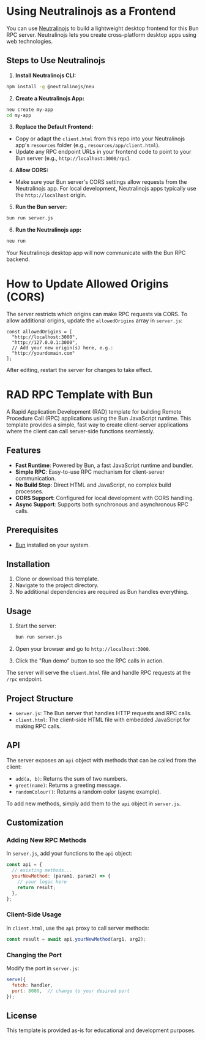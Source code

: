 # Using Neutralinojs as a Frontend

You can use [Neutralinojs](https://neutralino.js.org/) to build a lightweight desktop frontend for this Bun RPC server. Neutralinojs lets you create cross-platform desktop apps using web technologies.

## Steps to Use Neutralinojs

1. **Install Neutralinojs CLI:**
  ```bash
  npm install -g @neutralinojs/neu
  ```

2. **Create a Neutralinojs App:**
  ```bash
  neu create my-app
  cd my-app
  ```

3. **Replace the Default Frontend:**
  - Copy or adapt the `client.html` from this repo into your Neutralinojs app's `resources` folder (e.g., `resources/app/client.html`).
  - Update any RPC endpoint URLs in your frontend code to point to your Bun server (e.g., `http://localhost:3000/rpc`).

4. **Allow CORS:**
  - Make sure your Bun server's CORS settings allow requests from the Neutralinojs app. For local development, Neutralinojs apps typically use the `http://localhost` origin.

5. **Run the Bun server:**
  ```bash
  bun run server.js
  ```

6. **Run the Neutralinojs app:**
  ```bash
  neu run
  ```

Your Neutralinojs desktop app will now communicate with the Bun RPC backend.
# How to Update Allowed Origins (CORS)

The server restricts which origins can make RPC requests via CORS. To allow additional origins, update the `allowedOrigins` array in `server.js`:

```
const allowedOrigins = [
  "http://localhost:3000",
  "http://127.0.0.1:3000",
  // Add your new origin(s) here, e.g.:
  "http://yourdomain.com"
];
```

After editing, restart the server for changes to take effect.
# RAD RPC Template with Bun

A Rapid Application Development (RAD) template for building Remote Procedure Call (RPC) applications using the Bun JavaScript runtime. This template provides a simple, fast way to create client-server applications where the client can call server-side functions seamlessly.

## Features

- **Fast Runtime**: Powered by Bun, a fast JavaScript runtime and bundler.
- **Simple RPC**: Easy-to-use RPC mechanism for client-server communication.
- **No Build Step**: Direct HTML and JavaScript, no complex build processes.
- **CORS Support**: Configured for local development with CORS handling.
- **Async Support**: Supports both synchronous and asynchronous RPC calls.

## Prerequisites

- [Bun](https://bun.sh/) installed on your system.

## Installation

1. Clone or download this template.
2. Navigate to the project directory.
3. No additional dependencies are required as Bun handles everything.

## Usage

1. Start the server:
   ```bash
   bun run server.js
   ```

2. Open your browser and go to `http://localhost:3000`.

3. Click the "Run demo" button to see the RPC calls in action.

The server will serve the `client.html` file and handle RPC requests at the `/rpc` endpoint.

## Project Structure

- `server.js`: The Bun server that handles HTTP requests and RPC calls.
- `client.html`: The client-side HTML file with embedded JavaScript for making RPC calls.

## API

The server exposes an `api` object with methods that can be called from the client:

- `add(a, b)`: Returns the sum of two numbers.
- `greet(name)`: Returns a greeting message.
- `randomColour()`: Returns a random color (async example).

To add new methods, simply add them to the `api` object in `server.js`.

## Customization

### Adding New RPC Methods

In `server.js`, add your functions to the `api` object:

```javascript
const api = {
  // existing methods...
  yourNewMethod: (param1, param2) => {
    // your logic here
    return result;
  },
};
```

### Client-Side Usage

In `client.html`, use the `api` proxy to call server methods:

```javascript
const result = await api.yourNewMethod(arg1, arg2);
```

### Changing the Port

Modify the port in `server.js`:

```javascript
serve({
  fetch: handler,
  port: 8080,  // change to your desired port
});
```

## License

This template is provided as-is for educational and development purposes.